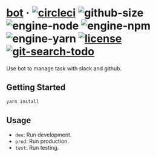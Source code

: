 # [bot][website] · <!-- badges.start -->[![circleci][circleci-image]][circleci-link] ![github-size][github-size-image] ![engine-node][engine-node-image] ![engine-npm][engine-npm-image] ![engine-yarn][engine-yarn-image] [![license][license-image]][license-link] [![git-search-todo][git-search-todo-image]][git-search-todo-link]

[circleci-image]: https://img.shields.io/circleci/project/github/mikojs/bot/master.svg
[circleci-link]: https://circleci.com/gh/mikojs/bot
[github-size-image]: https://img.shields.io/github/repo-size/mikojs/bot.svg
[engine-node-image]: https://img.shields.io/badge/node-%3E=%2012.7.0-green.svg
[engine-npm-image]: https://img.shields.io/badge/npm-%3E=%206.10.0-green.svg
[engine-yarn-image]: https://img.shields.io/badge/yarn-%3E=%201.17.3-green.svg
[license-image]: https://img.shields.io/github/license/mikojs/bot.svg
[license-link]: ./LICENSE
[git-search-todo-image]: https://img.shields.io/github/search/mikojs/bot/todo+-language:markdown?label=todo
[git-search-todo-link]: https://github.com/mikojs/bot/search?q=todo+-language:markdown&unscoped_q=todo+-language:markdown

<!-- badges.end -->

[website]: https://mikojs.github.io/bot

Use bot to manage task with slack and github.

## Getting Started

```sh
yarn install
```

## Usage

- `dev`: Run development.
- `prod`: Run production.
- `test`: Run testing.
